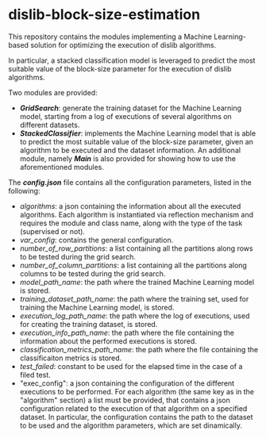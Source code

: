 # dislib-block-size-estimation
This repository contains the modules implementing a Machine Learning-based solution for optimizing the execution of dislib algorithms.

In particular, a stacked classification model is leveraged to predict the most suitable value of the block-size parameter for the execution of dislib algorithms.

Two modules are provided:
- ***GridSearch***: generate the training dataset for the Machine Learning model, starting from a log of executions of several algorithms on different datasets.
- ***StackedClassifier***: implements the Machine Learning model that is able to predict the most suitable value of the block-size parameter, given an algorithm to be executed and the dataset information.
An additional module, namely ***Main*** is also provided for showing how to use the aforementioned modules.

The ***config.json*** file contains all the configuration parameters, listed in the following:
- *algorithms*: a json containing the information about all the executed algorithms. Each algorithm is instantiated via reflection mechanism and requires the module and class name, along with the type of the task (supervised or not).
- *var_config*: contains the general configuration.
- *number_of_row_partitions*: a list containing all the partitions along rows to be tested during the grid search.
- *number_of_column_partitions*: a list containing all the partitions along columns to be tested during the grid search.
- *model_path_name*: the path where the trained Machine Learning model is stored.
- *training_dataset_path_name*: the path where the training set, used for training the Machine Learning model, is stored.
- *execution_log_path_name*: the path where the log of executions, used for creating the training dataset, is stored.
- *execution_info_path_name*: the path where the file containing the information about the performed executions is stored.
- *classification_metrics_path_name*: the path where the file containing the classificaiton metrics is stored.
- *test_failed*: constant to be used for the elapsed time in the case of a filed test.
- "exec_config": a json containing the configuration of the different executions to be performed. For each algorithm (the same key as in the "algorithm" section) a list must be provided, that contains a json configuration related to the execution of that algorithm on a specified dataset. In particular, the configuration contains the path to the dataset to be used and the algorithm parameters, which are set dinamically.
